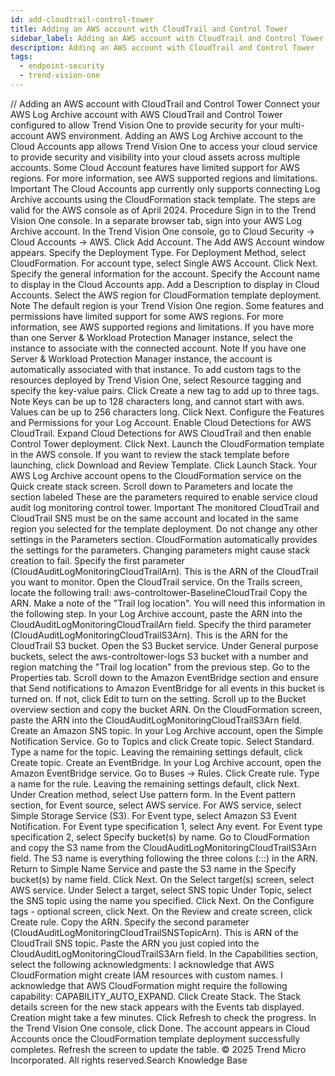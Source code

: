 ```yaml
---
id: add-cloudtrail-control-tower
title: Adding an AWS account with CloudTrail and Control Tower
sidebar_label: Adding an AWS account with CloudTrail and Control Tower
description: Adding an AWS account with CloudTrail and Control Tower
tags:
  - endpoint-security
  - trend-vision-one
---
```


/*<![CDATA[*/ $('#title').html($('meta[name=map-description]').attr('content')); /*]]>*/ Adding an AWS account with CloudTrail and Control Tower Connect your AWS Log Archive account with AWS CloudTrail and Control Tower configured to allow Trend Vision One to provide security for your multi-account AWS environment. Adding an AWS Log Archive account to the Cloud Accounts app allows Trend Vision One to access your cloud service to provide security and visibility into your cloud assets across multiple accounts. Some Cloud Account features have limited support for AWS regions. For more information, see AWS supported regions and limitations. Important The Cloud Accounts app currently only supports connecting Log Archive accounts using the CloudFormation stack template. The steps are valid for the AWS console as of April 2024. Procedure Sign in to the Trend Vision One console. In a separate browser tab, sign into your AWS Log Archive account. In the Trend Vision One console, go to Cloud Security → Cloud Accounts → AWS. Click Add Account. The Add AWS Account window appears. Specify the Deployment Type. For Deployment Method, select CloudFormation. For account type, select Single AWS Account. Click Next. Specify the general information for the account. Specify the Account name to display in the Cloud Accounts app. Add a Description to display in Cloud Accounts. Select the AWS region for CloudFormation template deployment. Note The default region is your Trend Vision One region. Some features and permissions have limited support for some AWS regions. For more information, see AWS supported regions and limitations. If you have more than one Server & Workload Protection Manager instance, select the instance to associate with the connected account. Note If you have one Server & Workload Protection Manager instance, the account is automatically associated with that instance. To add custom tags to the resources deployed by Trend Vision One, select Resource tagging and specify the key-value pairs. Click Create a new tag to add up to three tags. Note Keys can be up to 128 characters long, and cannot start with aws. Values can be up to 256 characters long. Click Next. Configure the Features and Permissions for your Log Account. Enable Cloud Detections for AWS CloudTrail. Expand Cloud Detections for AWS CloudTrail and then enable Control Tower deployment. Click Next. Launch the CloudFormation template in the AWS console. If you want to review the stack template before launching, click Download and Review Template. Click Launch Stack. Your AWS Log Archive account opens to the CloudFormation service on the Quick create stack screen. Scroll down to Parameters and locate the section labeled These are the parameters required to enable service cloud audit log monitoring control tower. Important The monitored CloudTrail and CloudTrail SNS must be on the same account and located in the same region you selected for the template deployment. Do not change any other settings in the Parameters section. CloudFormation automatically provides the settings for the parameters. Changing parameters might cause stack creation to fail. Specify the first parameter (CloudAuditLogMonitoringCloudTrailArn). This is the ARN of the CloudTrail you want to monitor. Open the CloudTrail service. On the Trails screen, locate the following trail: aws-controltower-BaselineCloudTrail Copy the ARN. Make a note of the "Trail log location". You will need this information in the following step. In your Log Archive account, paste the ARN into the CloudAuditLogMonitoringCloudTrailArn field. Specify the third parameter (CloudAuditLogMonitoringCloudTrailS3Arn). This is the ARN for the CloudTrail S3 bucket. Open the S3 Bucket service. Under General purpose buckets, select the aws-controltower-logs S3 bucket with a number and region matching the "Trail log location" from the previous step. Go to the Properties tab. Scroll down to the Amazon EventBridge section and ensure that Send notifications to Amazon EventBridge for all events in this bucket is turned on. If not, click Edit to turn on the setting. Scroll up to the Bucket overview section and copy the bucket ARN. On the CloudFormation screen, paste the ARN into the CloudAuditLogMonitoringCloudTrailS3Arn field. Create an Amazon SNS topic. In your Log Archive account, open the Simple Notification Service. Go to Topics and click Create topic. Select Standard. Type a name for the topic. Leaving the remaining settings default, click Create topic. Create an EventBridge. In your Log Archive account, open the Amazon EventBridge service. Go to Buses → Rules. Click Create rule. Type a name for the rule. Leaving the remaining settings default, click Next. Under Creation method, select Use pattern form. In the Event pattern section, for Event source, select AWS service. For AWS service, select Simple Storage Service (S3). For Event type, select Amazon S3 Event Notification. For Event type specification 1, select Any event. For Event type specification 2, select Specify bucket(s) by name. Go to CloudFormation and copy the S3 name from the CloudAuditLogMonitoringCloudTrailS3Arn field. The S3 name is everything following the three colons (:::) in the ARN. Return to Simple Name Service and paste the S3 name in the Specify bucket(s) by name field. Click Next. On the Select target(s) screen, select AWS service. Under Select a target, select SNS topic Under Topic, select the SNS topic using the name you specified. Click Next. On the Configure tags - optional screen, click Next. On the Review and create screen, click Create rule. Copy the ARN. Specify the second parameter (CloudAuditLogMonitoringCloudTrailSNSTopicArn). This is ARN of the CloudTrail SNS topic. Paste the ARN you just copied into the CloudAuditLogMonitoringCloudTrailS3Arn field. In the Capabilities section, select the following acknowledgments: I acknowledge that AWS CloudFormation might create IAM resources with custom names. I acknowledge that AWS CloudFormation might require the following capability: CAPABILITY_AUTO_EXPAND. Click Create Stack. The Stack details screen for the new stack appears with the Events tab displayed. Creation might take a few minutes. Click Refresh to check the progress. In the Trend Vision One console, click Done. The account appears in Cloud Accounts once the CloudFormation template deployment successfully completes. Refresh the screen to update the table. © 2025 Trend Micro Incorporated. All rights reserved.Search Knowledge Base
